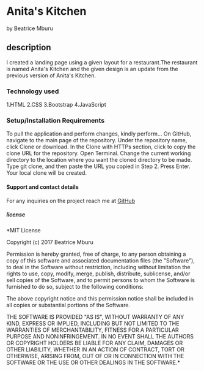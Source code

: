 # Anita's Kitchen
by Beatrice Mburu

## description
I created a landing page using a given layout for a restaurant.The restaurant is named Anita's Kitchen and the given design is an update from the previous version of Anita's Kitchen.

### Technology used
1.HTML
2.CSS
3.Bootstrap
4.JavaScript

### Setup/Installation Requirements
To pull the application and perform changes, kindly perform...
On GitHub, navigate to the main page of the repository.
Under the repository name, click Clone or download.
In the Clone with HTTPs section, click to copy the clone URL for the repository.
Open Terminal.
Change the current working directory to the location where you want the cloned directory to be made.
Type git clone, and then paste the URL you copied in Step 2.
Press Enter. Your local clone will be created.

#### Support and contact details
For any inquiries on the project reach me at [GitHub](https://github.com/mburuBeatrice.com)

##### license

*MIT License

Copyright (c) 2017 Beatrice Mburu

Permission is hereby granted, free of charge, to any person obtaining a copy of this software and associated documentation files (the "Software"), to deal in the Software without restriction, including without limitation the rights to use, copy, modify, merge, publish, distribute, sublicense, and/or sell copies of the Software, and to permit persons to whom the Software is furnished to do so, subject to the following conditions:

The above copyright notice and this permission notice shall be included in all copies or substantial portions of the Software.

THE SOFTWARE IS PROVIDED "AS IS", WITHOUT WARRANTY OF ANY KIND, EXPRESS OR IMPLIED, INCLUDING BUT NOT LIMITED TO THE WARRANTIES OF MERCHANTABILITY, FITNESS FOR A PARTICULAR PURPOSE AND NONINFRINGEMENT. IN NO EVENT SHALL THE AUTHORS OR COPYRIGHT HOLDERS BE LIABLE FOR ANY CLAIM, DAMAGES OR OTHER LIABILITY, WHETHER IN AN ACTION OF CONTRACT, TORT OR OTHERWISE, ARISING FROM, OUT OF OR IN CONNECTION WITH THE SOFTWARE OR THE USE OR OTHER DEALINGS IN THE SOFTWARE.*
